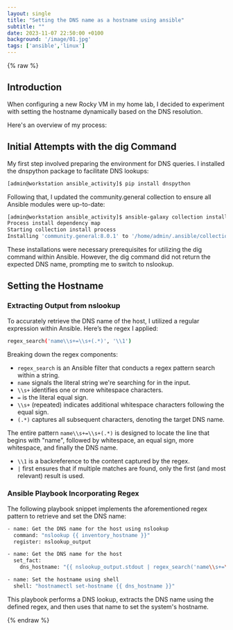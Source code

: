 ```yaml
---
layout: single
title: "Setting the DNS name as a hostname using ansible"
subtitle: ""
date: 2023-11-07 22:50:00 +0100
background: '/image/01.jpg'
tags: ['ansible','linux']
---
```


{% raw %}

## Introduction
When configuring a new Rocky VM in my home lab, I decided to experiment with setting the hostname dynamically based on the DNS resolution.

Here's an overview of my process:

## Initial Attempts with the dig Command

My first step involved preparing the environment for DNS queries. I installed the dnspython package to facilitate DNS lookups:

````bash
[admin@workstation ansible_activity]$ pip install dnspython

````

Following that, I updated the community.general collection to ensure all Ansible modules were up-to-date:


````bash
[admin@workstation ansible_activity]$ ansible-galaxy collection install community.general
Process install dependency map
Starting collection install process
Installing 'community.general:8.0.1' to '/home/admin/.ansible/collections/ansible_collections/community/general'
````

These installations were necessary prerequisites for utilizing the dig command within Ansible. However, the dig command did not return the expected DNS name, prompting me to switch to nslookup.


## Setting the Hostname

### Extracting Output from nslookup

To accurately retrieve the DNS name of the host, I utilized a regular expression within Ansible. Here’s the regex I applied:

````bash
regex_search('name\\s+=\\s+(.*)', '\\1')
````

Breaking down the regex components:

* `regex_search` is an Ansible filter that conducts a regex pattern search within a string.
* `name` signals the literal string we're searching for in the input.
* `\\s+` identifies one or more whitespace characters.
* `=` is the literal equal sign.
* `\\s+` (repeated) indicates additional whitespace characters following the equal sign.
* `(.*)` captures all subsequent characters, denoting the target DNS name.


The entire pattern ``name\\s+=\\s+(.*)`` is designed to locate the line that begins with "name", followed by whitespace, an equal sign, more whitespace, and finally the DNS name.

* ``\\1`` is a backreference to the content captured by the regex.
* ``|`` first ensures that if multiple matches are found, only the first (and most relevant) result is used.


### Ansible Playbook Incorporating Regex

The following playbook snippet implements the aforementioned regex pattern to retrieve and set the DNS name:

````bash
- name: Get the DNS name for the host using nslookup
  command: "nslookup {{ inventory_hostname }}"
  register: nslookup_output

- name: Get the DNS name for the host
  set_fact:
    dns_hostname: "{{ nslookup_output.stdout | regex_search('name\\s+=\\s+(.*)', '\\1') }}" 

- name: Set the hostname using shell
  shell: "hostnamectl set-hostname {{ dns_hostname }}"
````

This playbook performs a DNS lookup, extracts the DNS name using the defined regex, and then uses that name to set the system's hostname.

{% endraw %}